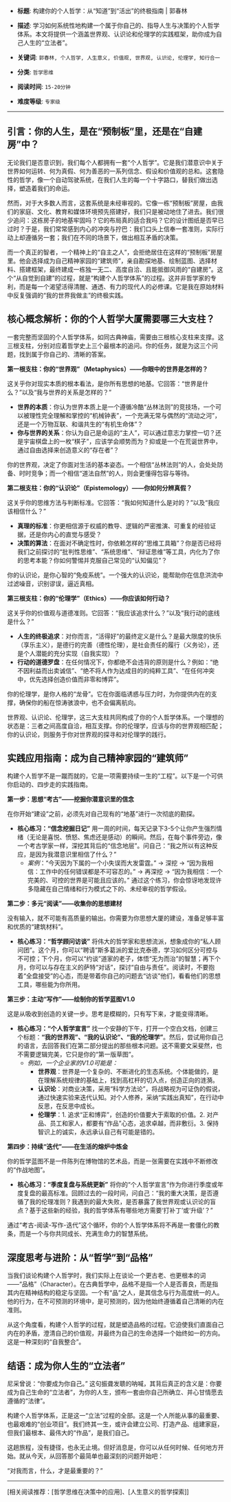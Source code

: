 - **标题**: 构建你的个人哲学：从“知道”到“活出”的终极指南 | 郭春林
- **描述**: 学习如何系统性地构建一个属于你自己的、指导人生与决策的个人哲学体系。本文将提供一个涵盖世界观、认识论和伦理学的实践框架，助你成为自己人生的“立法者”。
- **关键词**: `郭春林, 个人哲学, 人生意义, 价值观, 世界观, 认识论, 伦理学, 知行合一`

- **分类**: `哲学思维`
- **阅读时间**: `15-20分钟`
- **难度等级**: `专家级`

---

## 引言：你的人生，是在“预制板”里，还是在“自建房”中？

无论我们是否意识到，我们每个人都拥有一套“个人哲学”。它是我们潜意识中关于世界如何运转、何为真假、何为善恶的一系列信念、假设和价值观的总和。这套隐性的哲学，像一个自动驾驶系统，在我们人生的每一个十字路口，替我们做出选择，塑造着我们的命运。

然而，对于大多数人而言，这套系统是未经审视的。它像一栋“预制板”房屋，由我们的家庭、文化、教育和媒体环境预先搭建好，我们只是被动地住了进去。我们很少追问：这栋房子的地基牢固吗？它的布局真的适合我吗？它的设计图纸是否早已过时？于是，我们常常感到内心的冲突与拧巴：我们口头上信奉一套准则，实际行动上却遵循另一套；我们在不同的场景下，做出相互矛盾的决策。

而一个真正的智者，一个精神上的“自主之人”，会拒绝居住在这样的“预制板”房屋里。他会选择成为自己精神家园的“建筑师”，亲自勘探地基、绘制蓝图、选择材料、搭建框架，最终建成一栋独一无二、高度自洽、且能抵御风雨的“自建房”。这个“从自觉到自建”的过程，就是“构建个人哲学体系”的过程。这并非哲学家的专利，而是每一个渴望活得清醒、通透、有力的现代人的必修课。它是我在原始材料中反复强调的“我的世界我做主”的终极实践。

## 核心概念解析：你的个人哲学大厦需要哪三大支柱？

一套完整而坚固的个人哲学体系，如同古典神庙，需要由三根核心支柱来支撑。这三根支柱，分别对应着哲学史上三个最根本的追问。你的任务，就是为这三个问题，找到属于你自己的、清晰的答案。

**第一根支柱：你的“世界观”（Metaphysics）——你眼中的世界是怎样的？**

这关乎你对现实本质的根本看法，是你所有思想的地基。它回答：“世界是什么？”以及“我与世界的关系是怎样的？”

*   **世界的本质**：你认为世界本质上是一个遵循冷酷“丛林法则”的竞技场，一个可以被理性完全理解和掌控的“机械钟表”，一个充满无常与偶然的“流动之河”，还是一个万物互联、和谐共生的“有机生命体”？
*   **你与世界的关系**：你认为自己是命运的“主人”，可以通过意志力掌控一切？还是宇宙棋盘上的一枚“棋子”，应该学会顺势而为？抑或是一个在荒诞世界中，通过自由选择来创造意义的“存在者”？

你的世界观，决定了你面对生活的基本姿态。一个相信“丛林法则”的人，会处处防备、时时竞争；而一个相信“道法自然”的人，则会更懂得包容与等待。

**第二根支柱：你的“认识论”（Epistemology）——你如何分辨真假？**

这关乎你的思维方法与判断标准。它回答：“我如何知道什么是对的？”以及“我应该相信什么？”

*   **真理的标准**：你更相信源于权威的教导、逻辑的严密推演、可重复的经验证据，还是你内心的直觉与感受？
*   **决策的算法**：在面对不确定性时，你依赖怎样的“思维工具箱”？你是否已经将我们之前探讨的“批判性思维”、“系统思维”、“辩证思维”等工具，内化为了你的思考本能？你如何警惕并克服自己常见的“认知偏见”？

你的认识论，是你心智的“免疫系统”。一个强大的认识论，能帮助你在信息洪流中过滤噪音，识别谬误，逼近真相。

**第三根支柱：你的“伦理学”（Ethics）——你应该如何行动？**

这关乎你的价值观与道德准则。它回答：“我应该追求什么？”以及“我行动的底线是什么？”

*   **人生的终极追求**：对你而言，“活得好”的最终定义是什么？是最大限度的快乐（享乐主义），是德行的完善（德性伦理），是社会责任的履行（义务论），还是个人潜能的充分实现（自我实现）？
*   **行动的道德罗盘**：在任何情况下，你都绝不会违背的原则是什么？例如：“绝不因利益而出卖诚信”、“绝不将人作为达成目的的纯粹工具”、“在任何冲突中，优先选择创造价值而非零和博弈”。

你的伦理学，是你人格的“龙骨”。它在你面临诱惑与压力时，为你提供内在的支撑，确保你的船在惊涛骇浪中，也不会偏离航向。

世界观、认识论、伦理学，这三大支柱共同构成了你的个人哲学体系。一个理想的状态是：三者之间高度自洽，相互支撑。你的伦理学，应该与你的世界观相匹配；你的认识论，则服务于你对世界观的探寻和对伦理学的践行。

## 实践应用指南：成为自己精神家园的“建筑师”

构建个人哲学不是一蹴而就的，它是一项需要持续一生的“工程”。以下是一个可供你启动的、四步走的实践指南。

**第一步：思想“考古”——挖掘你潜意识里的信念**

在你开始“建设”之前，必须先对自己现有的“地基”进行一次彻底的勘探。

*   **核心练习：“信念挖掘日记”**
    用一周的时间，每天记录下3-5个让你产生强烈情绪（无论是喜悦、愤怒、焦虑还是感动）的瞬间。然后，在每个事件旁边，像一个考古学家一样，深挖其背后的“信念地层”。问自己：“我之所以有这种反应，是因为我潜意识里相信了什么？”
    *   *案例*：“今天因为下属的一个小失误而大发雷霆。” -> 深挖 -> “因为我相信：工作中的任何错误都是不可容忍的。” -> 再深挖 -> “因为我相信：一个完美的、可控的世界是可能且应该的。”
    通过这个练习，你会惊讶地发现许多隐藏在自己情绪和行为模式之下的、未经审视的哲学假设。

**第二步：多元“阅读”——收集你的思想建材**

没有输入，就不可能有高质量的输出。你需要为你思想大厦的建设，准备足够丰富和优质的“建筑材料”。

*   **核心练习：“哲学顾问访谈”**
    将伟大的哲学家和思想流派，想象成你的“私人顾问团”。这个月，你可以“聘请”斯多葛派的爱比克泰德，学习如何区分可控与不可控；下个月，你可以“约谈”道家的老子，体悟“无为而治”的智慧；再下个月，你可以与存在主义的萨特“对话”，探讨“自由与责任”。阅读时，不要抱着“全盘接受”的心态，而是带着你自己的问题去“访谈”他们，看看他们的思想工具，哪些能为你所用。

**第三步：主动“写作”——绘制你的哲学蓝图V1.0**

这是从吸收到创造的关键一步。思考是模糊的，只有写下来，才能变得清晰。

*   **核心练习：“个人哲学宣言”**
    找一个安静的下午，打开一个空白文档，创建三个标题：**“我的世界观”、“我的认识论”、“我的伦理学”**。然后，尝试用你自己的语言，去回答我们在第二部分提出的那些根本问题。这不需要文采斐然，也不需要逻辑完美，它只是你的“第一版草图”。
    *   *例如，一个企业家的V1.0可能是：*
        *   **世界观**：世界是一个复杂的、不断进化的生态系统。个体能做的，是在理解系统规律的基础上，找到高杠杆的切入点，创造正向的涟漪。
        *   **认识论**：对商业决策，采用“科学方法论”，将战略视为可证伪的假说，通过快速实验来迭代认知。对个人修养，采纳“实践出真知”，在行动中反思，在反思中成长。
        *   **伦理学**：1. 追求“正和博弈”，创造的价值要大于索取的价值。2. 对产品、员工和家人，都要有“作品”心态，追求卓越，而非敷衍。3. 保持智识上的诚实，永远承认自己有可能是错的。

**第四步：持续“迭代”——在生活的熔炉中炼金**

你的哲学蓝图不是一件陈列在博物馆的艺术品，而是一张需要在实践中不断修改的“作战地图”。

*   **核心练习：“季度复盘与系统更新”**
    将你的“个人哲学宣言”作为你进行季度或年度复盘的最高标准。回顾过去的一段时间，问自己：“我的重大决策，是否遵循了我的伦理准则？我遇到的最大失败，是否暴露了我世界观或认识论的盲点？基于这些新的经验，我的哲学体系有哪些地方需要‘打补丁’或‘升级’？”

通过“考古-阅读-写作-迭代”这个循环，你的个人哲学体系将不再是一套僵化的教条，而是一个与你共同成长、充满生命力的智慧系统。

## 深度思考与进阶：从“哲学”到“品格”

当我们谈论构建个人哲学时，我们实际上在谈论一个更古老、也更根本的词——“品格”（Character）。在古典哲学中，品格不是指一个人是否善良，而是指其内在精神结构的稳定与坚固。一个有“品”之人，是其信念与行为高度统一的人。他的行为，在不可预测的环境中，是可预测的，因为他始终遵循着自己清晰的内在准则。

从这个角度看，构建个人哲学的过程，就是塑造品格的过程。它迫使我们直面自己内在的矛盾，澄清自己的价值观，并最终为自己的生命选择一个始终如一的方向。这是一种深刻的“自我整合”。

## 结语：成为你人生的“立法者”

尼采曾说：“你要成为你自己。” 这句振聋发聩的呐喊，其背后真正的含义是：你要成为自己生命的“立法者”，为你的人生，颁布一套由你自己所确立、并心甘情愿去遵循的“法律”。

构建个人哲学体系，正是这一“立法”过程的全部。这是一个人所能从事的最重要、也最艰难的“创业项目”。我们终其一生，或许会建立公司、打造产品、组建家庭，但我们最根本、最伟大的“作品”，是我们自己。

这趟旅程，没有捷径，也永无止境。但好消息是，你可以从任何时候、任何地方开始。就从今天，从回答那个最简单也最深刻的问题开始吧：

“对我而言，什么，才是最重要的？”

---
[相关阅读推荐：[哲学思维在决策中的应用]、[人生意义的哲学探索]]
